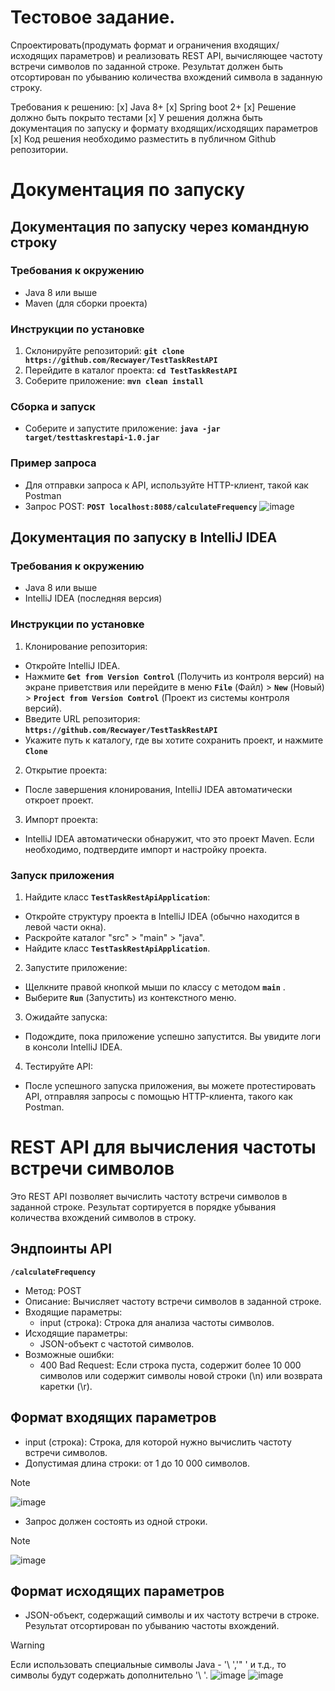 # Тестовое задание.

Спроектировать(продумать формат и ограничения входящих/исходящих параметров) и реализовать REST API, вычисляющее частоту встречи символов по заданной строке. Результат должен быть отсортирован по убыванию количества вхождений символа в заданную строку.

Требования к решению:
[x] Java 8+
[x] Spring boot 2+
[x] Решение должно быть покрыто тестами
[x] У решения должна быть документация по запуску и формату входящих/исходящих параметров
[x] Код решения необходимо разместить в публичном Github репозитории.

# Документация по запуску

## Документация по запуску через командную строку

### Требования к окружению
- Java 8 или выше
- Maven (для сборки проекта)

### Инструкции по установке
1. Склонируйте репозиторий: **`git clone https://github.com/Recwayer/TestTaskRestAPI`**
2. Перейдите в каталог проекта: **`cd TestTaskRestAPI`**
3. Соберите приложение: **`mvn clean install`**

### Сборка и запуск
- Соберите и запустите приложение: **`java -jar target/testtaskrestapi-1.0.jar`**

### Пример запроса
- Для отправки запроса к API, используйте HTTP-клиент, такой как Postman
- Запрос POST: **`POST localhost:8088/calculateFrequency`**
![image](https://github.com/Recwayer/TestTaskRestAPI/assets/95271934/4824ce9e-151a-4818-bdbd-f0902cd5ff7e)



## Документация по запуску в IntelliJ IDEA

### Требования к окружению
- Java 8 или выше
- IntelliJ IDEA (последняя версия)

### Инструкции по установке
1. Клонирование репозитория:
- Откройте IntelliJ IDEA.
- Нажмите **`Get from Version Control`** (Получить из контроля версий) на экране приветствия или перейдите в меню **`File`** (Файл) > **`New`** (Новый) > **`Project from Version Control`** (Проект из системы контроля версий).
- Введите URL репозитория: **`https://github.com/Recwayer/TestTaskRestAPI`**
- Укажите путь к каталогу, где вы хотите сохранить проект, и нажмите **`Clone`**
2. Открытие проекта:
- После завершения клонирования, IntelliJ IDEA автоматически откроет проект.
3. Импорт проекта:
- IntelliJ IDEA автоматически обнаружит, что это проект Maven. Если необходимо, подтвердите импорт и настройку проекта.

### Запуск приложения
1. Найдите класс **`TestTaskRestApiApplication`**:
- Откройте структуру проекта в IntelliJ IDEA (обычно находится в левой части окна).
- Раскройте каталог "src" > "main" > "java".
- Найдите класс **`TestTaskRestApiApplication`**.
2. Запустите приложение:
- Щелкните правой кнопкой мыши по классу с методом **`main`** .
- Выберите **`Run`** (Запустить) из контекстного меню.
3. Ожидайте запуска:
- Подождите, пока приложение успешно запустится. Вы увидите логи в консоли IntelliJ IDEA.
4. Тестируйте API:
- После успешного запуска приложения, вы можете протестировать API, отправляя запросы с помощью HTTP-клиента, такого как Postman.




# REST API для вычисления частоты встречи символов
Это REST API позволяет вычислить частоту встречи символов в заданной строке. Результат сортируется в порядке убывания количества вхождений символов в строку.

## Эндпоинты API
**`/calculateFrequency`**
* Метод: POST
* Описание: Вычисляет частоту встречи символов в заданной строке.
* Входящие параметры:
  * input (строка): Строка для анализа частоты символов.
* Исходящие параметры:
  * JSON-объект с частотой символов.
* Возможные ошибки:
  * 400 Bad Request: Если строка пуста, содержит более 10 000 символов или содержит символы новой строки (\n) или возврата каретки (\r).

## Формат входящих параметров
* input (строка): Строка, для которой нужно вычислить частоту встречи символов.
* Допустимая длина строки: от 1 до 10 000 символов.
> [!NOTE]
> ![image](https://github.com/Recwayer/TestTaskRestAPI/assets/95271934/cf2e4cb0-d360-49cc-af6b-29f9b3f9ef80)
* Запрос должен состоять из одной строки.
> [!NOTE]
> ![image](https://github.com/Recwayer/TestTaskRestAPI/assets/95271934/1a4c0a5a-7600-426e-941d-cfab5589b8bb)

## Формат исходящих параметров
* JSON-объект, содержащий символы и их частоту встречи в строке. Результат отсортирован по убыванию частоты вхождений.
> [!Warning]
> Если использовать специальные символы Java - '\ ','" ' и т.д., то символы будут содержать дополнительно '\ '.
> ![image](https://github.com/Recwayer/TestTaskRestAPI/assets/95271934/116ffb52-74a1-4aa6-ab23-3d9e1753bc0f)
> ![image](https://github.com/Recwayer/TestTaskRestAPI/assets/95271934/77e51c7a-1828-4222-9675-496d9280a28b)
